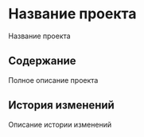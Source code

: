 # Название проекта 
Название проекта

## Содержание 
Полное описание проекта

## История изменений
Описание истории изменений
